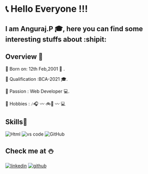 # :telephone_receiver: Hello Everyone !!!
## I am Anguraj.P :mortar_board:, here you can find some interesting stuffs about :shipit:

## Overview :school_satchel:


:beginner: Born on: 12th Feb,2001 :hatching_chick: .

:beginner: Qualification :BCA-2021 :mortar_board:.

:beginner: Passion : Web Developer :computer:.

:beginner: Hobbies : :notes::headphones: :wavy_dash: :bike::checkered_flag: :wavy_dash: :computer:

## Skills:brain:
![Html](https://img.shields.io/badge/C-Embedded%20C-green)  ![vs code](https://img.shields.io/badge/Visual_Studio_Code-0078D4?style=for-the-badge&logo=visual%20studio%20code&logoColor=white) 
![GitHub](https://img.shields.io/badge/-GitHub-181717?style=flat-square&logo=github) 

## Check me at :snowman:
[![linkedin](https://img.shields.io/badge/LinkedIn-0077B5?style=for-the-badge&logo=linkedin&logoColor=white)](https://www.linkedin.com/in/angurajP/) [![github](https://img.shields.io/badge/GitHub-100000?style=for-the-badge&logo=github&logoColor=white)](https://github.com/AngurajP)
